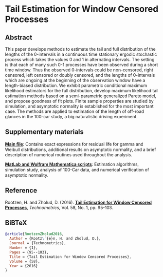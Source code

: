 
# Tail Estimation for Window Censored Processes 

## Abstract
This paper develops methods to estimate the tail and full distribution of the lengths of the 0-intervals in a continuous time stationary ergodic stochastic process which takes the values 0 and 1 in alternating intervals. The setting is that each of many such 0-1 processes have been observed during a short time window. Thus the observed 0-intervals could be non-censored, right censored, left censored or doubly censored, and the lengths of 0-intervals which are ongoing at the beginning of the observation window have a length-biased distribution. We exhibit parametric conditional maximum likelihood estimators for the full distribution, develop maximum likelihood tail estimation methods based on a semi-parametric generalized Pareto model, and propose goodness of fit plots. Finite sample properties are studied by simulation, and asymptotic normality is established for the most important case. The methods are applied to estimation of the length of off-road glances in the 100-car study, a big naturalistic driving experiment.

## Supplementary materials
[**Main ﬁle**](https://github.com/OGCJN/Publications/blob/master/Tail%20estimation%20for%20window%20censored%20processes/Supplementary%20Materials/Supplementary%20Materials.pdf): Contains exact expressions for residual life for gamma and Weibull distributions, additional results on asymptotic normality, and a brief description of numerical routines used
throughout the analysis.

[**MatLab and Wolfram Mathematica scripts**](https://github.com/OGCJN/Publications/tree/master/Tail%20estimation%20for%20window%20censored%20processes/Supplementary%20Materials/Scripts): Estimation algorithms, simulation study, analysis of 100-Car data, and numerical veriﬁcation of asymptotic normality. 

## Reference
Rootzen, H. and Zholud, D. (2016). [**Tail Estimation for Window Censored Processes**](http://www.zholud.com/articles/Tail-estimation-for-window-censored-processes.pdf), *Technometrics*, Vol. 58, No. 1, pp. 95-103.

## BiBTeX

``` BiBTeX
@article{RootzenZholud2016,
  Author = {Rootz\`{e}n, H. and Zholud, D.},
  Journal = {Technometrics},
  Number = {1},
  Pages = {95--103},
  Title = {Tail Estimation for Window Censored Processes},
  Volume = {58},
  Year = {2016}
}
```
  
